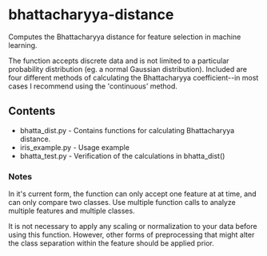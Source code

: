 # bhattacharyya-distance
Computes the Bhattacharyya distance for feature selection in machine learning.

The function accepts discrete data and is not limited to a particular probability distribution (eg. a normal Gaussian distribution). Included are four different methods of calculating the Bhattacharyya coefficient--in most cases I recommend using the 'continuous' method.

## Contents

* bhatta_dist.py - Contains functions for calculating Bhattacharyya distance.
* iris_example.py - Usage example
* bhatta_test.py - Verification of the calculations in bhatta_dist()

### Notes

In it's current form, the function can only accept one feature at at time, and can only compare two classes. Use multiple function calls to analyze multiple features and multiple classes.

It is not necessary to apply any scaling or normalization to your data before using this function. However, other forms of preprocessing that might alter the class separation within the feature should be applied prior.
